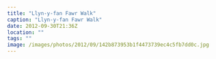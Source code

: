 ```yaml
---
title: "Llyn-y-fan Fawr Walk"
caption: "Llyn-y-fan Fawr Walk"
date: 2012-09-30T21:36Z
location: ""
tags: ""
image: /images/photos/2012/09/142b873953b1f4473739ec4c5fb7dd0c.jpg
---
```

